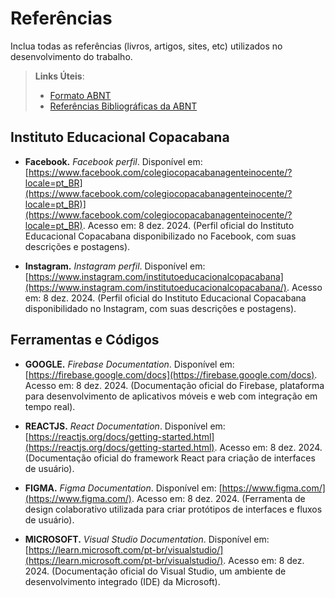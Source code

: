 # Referências
Inclua todas as referências (livros, artigos, sites, etc) utilizados no desenvolvimento do trabalho.

> **Links Úteis**:
> - [Formato ABNT](https://www.normastecnicas.com/abnt/trabalhos-academicos/referencias/)
> - [Referências Bibliográficas da ABNT](https://comunidade.rockcontent.com/referencia-bibliografica-abnt/)

## Instituto Educacional Copacabana

- **Facebook.** *Facebook perfil*. Disponível em: [https://www.facebook.com/colegiocopacabanagenteinocente/?locale=pt_BR](https://www.facebook.com/colegiocopacabanagenteinocente/?locale=pt_BR)](https://www.facebook.com/colegiocopacabanagenteinocente/?locale=pt_BR). Acesso em: 8 dez. 2024.
(Perfil oficial do Instituto Educacional Copacabana disponibilizado no Facebook, com suas descrições e postagens).

- **Instagram.** *Instagram perfil*. Disponível em: [https://www.instagram.com/institutoeducacionalcopacabana](https://www.instagram.com/institutoeducacionalcopacabana/). Acesso em: 8 dez. 2024.
(Perfil oficial do Instituto Educacional Copacabana disponibilidado no Instagram, com suas descrições e postagens).

## Ferramentas e Códigos

- **GOOGLE.** *Firebase Documentation*. Disponível em: [https://firebase.google.com/docs](https://firebase.google.com/docs). Acesso em: 8 dez. 2024.
(Documentação oficial do Firebase, plataforma para desenvolvimento de aplicativos móveis e web com integração em tempo real).

- **REACTJS.** *React Documentation*. Disponível em: [https://reactjs.org/docs/getting-started.html](https://reactjs.org/docs/getting-started.html). Acesso em: 8 dez. 2024.
(Documentação oficial do framework React para criação de interfaces de usuário).

- **FIGMA.** *Figma Documentation*. Disponível em: [https://www.figma.com/](https://www.figma.com/). Acesso em: 8 dez. 2024.
(Ferramenta de design colaborativo utilizada para criar protótipos de interfaces e fluxos de usuário).

- **MICROSOFT.** *Visual Studio Documentation*. Disponível em: [https://learn.microsoft.com/pt-br/visualstudio/](https://learn.microsoft.com/pt-br/visualstudio/). Acesso em: 8 dez. 2024.
(Documentação oficial do Visual Studio, um ambiente de desenvolvimento integrado (IDE) da Microsoft).
